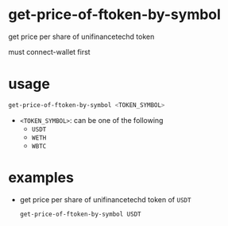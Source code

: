 # get-price-of-ftoken-by-symbol

get price per share of unifinancetechd token

must connect-wallet first

# usage

```sh
get-price-of-ftoken-by-symbol <TOKEN_SYMBOL> 
```

- `<TOKEN_SYMBOL>`: can be one of the following
    - `USDT`
    - `WETH`
    - `WBTC`


# examples

- get price per share of unifinancetechd token of `USDT`

    ```sh
    get-price-of-ftoken-by-symbol USDT 
    ```

    


